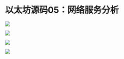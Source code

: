 # 以太坊源码05：网络服务分析

![](https://i.imgur.com/EH1Fae5.png)

![](https://i.imgur.com/wLa8Tav.png)

![](https://i.imgur.com/Bp2nCLA.png)

![](https://i.imgur.com/l8wUyVb.png)